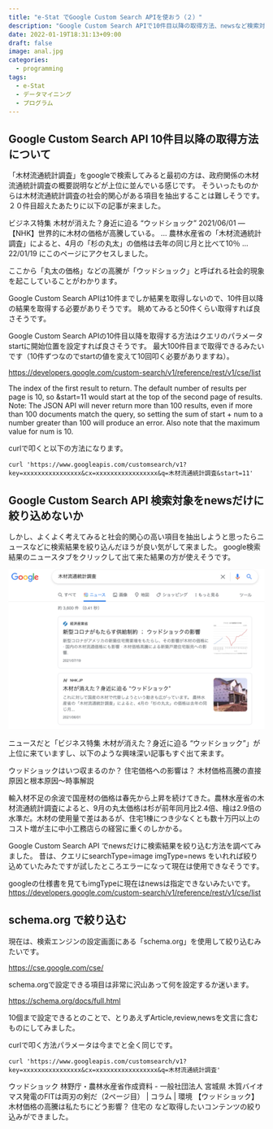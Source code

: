 ```yaml
---
title: "e-Stat でGoogle Custom Search APIを使おう（２）"
description: "Google Custom Search APIで10件目以降の取得方法、newsなど検索対象の絞り込み方法について説明します。検索エンジンの設定にあるschema.orgを使用します。"
date: 2022-01-19T18:31:13+09:00
draft: false
image: anal.jpg
categories:
  - programming 
tags:
  - e-Stat 
  - データマイニング
  - プログラム
---
```

## Google Custom Search API 10件目以降の取得方法について

「木材流通統計調査」をgoogleで検索してみると最初の方は、政府関係の木材流通統計調査の概要説明などが上位に並んでいる感じです。
そういったものからは木材流通統計調査の社会的関心がある項目を抽出することは難しそうです。
２０件目超えたあたりに以下の記事が来ました。

ビジネス特集 木材が消えた？身近に迫る “ウッドショック”
2021/06/01 — 【NHK】世界的に木材の価格が高騰している。 ... 農林水産省の「木材流通統計調査」によると、4月の「杉の丸太」の価格は去年の同じ月と比べて10％ ...
22/01/19 にこのページにアクセスしました。

ここから「丸太の価格」などの高騰が「ウッドショック」と呼ばれる社会的現象を起こしていることがわかります。

Google Custom Search APIは10件までしか結果を取得しないので、10件目以降の結果を取得する必要がありそうです。
眺めてみると50件くらい取得すれば良さそうです。

Google Custom Search APIの10件目以降を取得する方法はクエリのパラメータ startに開始位置を設定すれば良さそうです。
最大100件目まで取得できるみたいです（10件ずつなのでstartの値を変えて10回叩く必要がありますね）。

https://developers.google.com/custom-search/v1/reference/rest/v1/cse/list

The index of the first result to return. The default number of results per page is 10, so &start=11 would start at the top of the second page of results. Note: The JSON API will never return more than 100 results, even if more than 100 documents match the query, so setting the sum of start + num to a number greater than 100 will produce an error. Also note that the maximum value for num is 10.

curlで叩くと以下の方法になります。

```
curl 'https://www.googleapis.com/customsearch/v1?key=xxxxxxxxxxxxxxxx&cx=xxxxxxxxxxxxxxxxx&q=木材流通統計調査&start=11'
```

## Google Custom Search API 検索対象をnewsだけに絞り込めないか

しかし、よくよく考えてみると社会的関心の高い項目を抽出しようと思ったらニュースなどに検索結果を絞り込んだほうが良い気がして来ました。
google検索結果のニュースタブをクリックして出て来た結果の方が使えそうです。

![ニュース](news.png "ニュース")

ニュースだと「ビジネス特集 木材が消えた？身近に迫る “ウッドショック”」が上位に来ていますし、以下のような興味深い記事もすぐ出て来ます。

ウッドショックはいつ収まるのか？ 住宅価格への影響は？ 木材価格高騰の直接原因と根本原因～時事解説

輸入材不足の余波で国産材の価格は春先から上昇を続けてきた。農林水産省の木材流通統計調査によると、9月の丸太価格は杉が前年同月比2.4倍、檜は2.9倍の水準だ。木材の使用量で差はあるが、住宅1棟につき少なくとも数十万円以上のコスト増が主に中小工務店らの経営に重くのしかかる。

Google Custom Search API でnewsだけに検索結果を絞り込む方法を調べてみました。
昔は、クエリにsearchType=image imgType=news をいれれば絞り込めていたみたですが試したところエラーになって現在は使用できなそうです。

googleの仕様書を見てもimgTypeに現在はnewsは指定できないみたいです。
https://developers.google.com/custom-search/v1/reference/rest/v1/cse/list

## schema.org で絞り込む
現在は、検索エンジンの設定画面にある「schema.org」を使用して絞り込むみたいです。

https://cse.google.com/cse/

schema.orgで設定できる項目は非常に沢山あって何を設定するか迷います。

https://schema.org/docs/full.html

10個まで設定できるとのことで、とりあえずArticle,review,newsを文言に含むものにしてみました。

curlで叩く方法パラメータは今までと全く同じです。

```
curl 'https://www.googleapis.com/customsearch/v1?key=xxxxxxxxxxxxxxxx&cx=xxxxxxxxxxxxxxxxx&q=木材流通統計調査'
```

ウッドショック 林野庁・農林水産省作成資料 - 一般社団法人 宮城県
木質バイオマス発電のFITは両刃の剣だ（2ページ目） | コラム | 環境
【ウッドショック】木材価格の高騰は私たちにどう影響？ 住宅の
など取得したいコンテンツの絞り込みができました。

